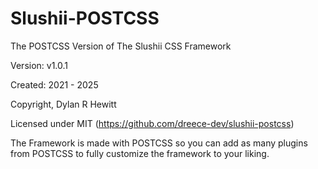 # Slushii-POSTCSS

The POSTCSS Version of The Slushii CSS Framework

Version: v1.0.1

Created: 2021 - 2025

Copyright, Dylan R Hewitt

Licensed under MIT (https://github.com/dreece-dev/slushii-postcss)

The Framework is made with POSTCSS so you can add as many plugins from POSTCSS to fully customize the framework to your liking.
